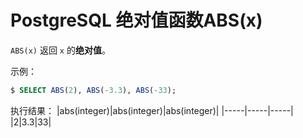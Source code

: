 # PostgreSQL 绝对值函数ABS(x)

`ABS(x)` 返回 `x` 的**绝对值**。

示例：

``` sql
$ SELECT ABS(2), ABS(-3.3), ABS(-33);
```

执行结果：
|abs(integer)|abs(integer)|abs(integer)|
|-----|-----|-----|
|2|3.3|33|
